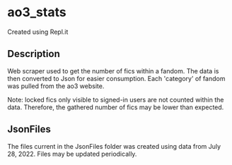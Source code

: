 # ao3_stats
Created using Repl.it

## Description
Web scraper used to get the number of fics within a fandom. The data is then converted to Json for easier consumption. Each 'category' of fandom was pulled from the ao3 website. 

Note: locked fics only visible to signed-in users are not counted within the data. Therefore, the gathered number of fics may be lower than expected.

## JsonFiles
The files current in the JsonFiles folder was created using data from July 28, 2022. Files may be updated periodically.
